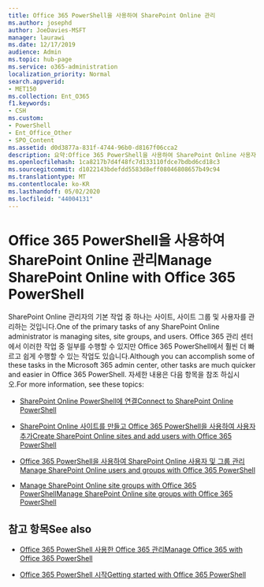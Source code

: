 ```yaml
---
title: Office 365 PowerShell을 사용하여 SharePoint Online 관리
ms.author: josephd
author: JoeDavies-MSFT
manager: laurawi
ms.date: 12/17/2019
audience: Admin
ms.topic: hub-page
ms.service: o365-administration
localization_priority: Normal
search.appverid:
- MET150
ms.collection: Ent_O365
f1.keywords:
- CSH
ms.custom:
- PowerShell
- Ent_Office_Other
- SPO_Content
ms.assetid: d0d3877a-831f-4744-96b0-d8167f06cca2
description: 요약:Office 365 PowerShell을 사용하여 SharePoint Online 사용자, 그룹 및 사이트 그룹을 관리합니다.
ms.openlocfilehash: 1ca8217b7d4f48fc7d133110fdce7bdbd6cd18c3
ms.sourcegitcommit: d1022143bdefdd5583d8eff08046808657b49c94
ms.translationtype: MT
ms.contentlocale: ko-KR
ms.lasthandoff: 05/02/2020
ms.locfileid: "44004131"
---
```

# <a name="manage-sharepoint-online-with-office-365-powershell"></a><span data-ttu-id="59574-103">Office 365 PowerShell을 사용하여 SharePoint Online 관리</span><span class="sxs-lookup"><span data-stu-id="59574-103">Manage SharePoint Online with Office 365 PowerShell</span></span>

<span data-ttu-id="59574-104">SharePoint Online 관리자의 기본 작업 중 하나는 사이트, 사이트 그룹 및 사용자를 관리하는 것입니다.</span><span class="sxs-lookup"><span data-stu-id="59574-104">One of the primary tasks of any SharePoint Online administrator is managing sites, site groups, and users.</span></span> <span data-ttu-id="59574-105">Office 365 관리 센터에서 이러한 작업 중 일부를 수행할 수 있지만 Office 365 PowerShell에서 훨씬 더 빠르고 쉽게 수행할 수 있는 작업도 있습니다.</span><span class="sxs-lookup"><span data-stu-id="59574-105">Although you can accomplish some of these tasks in the Microsoft 365 admin center, other tasks are much quicker and easier in Office 365 PowerShell.</span></span> <span data-ttu-id="59574-106">자세한 내용은 다음 항목을 참조 하십시오.</span><span class="sxs-lookup"><span data-stu-id="59574-106">For more information, see these topics:</span></span>

- [<span data-ttu-id="59574-107">SharePoint Online PowerShell에 연결</span><span class="sxs-lookup"><span data-stu-id="59574-107">Connect to SharePoint Online PowerShell</span></span>](https://docs.microsoft.com/powershell/sharepoint/sharepoint-online/connect-sharepoint-online?view=sharepoint-ps)
  
- [<span data-ttu-id="59574-108">SharePoint Online 사이트를 만들고 Office 365 PowerShell을 사용하여 사용자 추가</span><span class="sxs-lookup"><span data-stu-id="59574-108">Create SharePoint Online sites and add users with Office 365 PowerShell</span></span>](create-sharepoint-sites-and-add-users-with-powershell.md)
    
- [<span data-ttu-id="59574-109">Office 365 PowerShell을 사용하여 SharePoint Online 사용자 및 그룹 관리</span><span class="sxs-lookup"><span data-stu-id="59574-109">Manage SharePoint Online users and groups with Office 365 PowerShell</span></span>](manage-sharepoint-users-and-groups-with-powershell.md)
    
- [<span data-ttu-id="59574-110">Manage SharePoint Online site groups with Office 365 PowerShell</span><span class="sxs-lookup"><span data-stu-id="59574-110">Manage SharePoint Online site groups with Office 365 PowerShell</span></span>](manage-sharepoint-site-groups-with-powershell.md)
    
## <a name="see-also"></a><span data-ttu-id="59574-111">참고 항목</span><span class="sxs-lookup"><span data-stu-id="59574-111">See also</span></span>

- [<span data-ttu-id="59574-112">Office 365 PowerShell 사용한 Office 365 관리</span><span class="sxs-lookup"><span data-stu-id="59574-112">Manage Office 365 with Office 365 PowerShell</span></span>](manage-office-365-with-office-365-powershell.md)

- [<span data-ttu-id="59574-113">Office 365 PowerShell 시작</span><span class="sxs-lookup"><span data-stu-id="59574-113">Getting started with Office 365 PowerShell</span></span>](getting-started-with-office-365-powershell.md)
